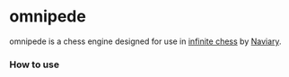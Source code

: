 # omnipede
omnipede is a chess engine designed for use in [infinite chess](https://www.infinitechess.org/) by [Naviary](https://www.youtube.com/@countnaviary1845).
### How to use

